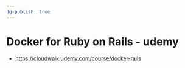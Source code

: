 ```yaml
---
dg-publish: true
---
```

# Docker for Ruby on Rails - udemy

- <https://cloudwalk.udemy.com/course/docker-rails>



